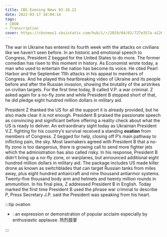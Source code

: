 ```yaml
---
title: CBS Evening News 03.16.22
date: 2022-03-17 18:04:14
tags:
- CBSN
- Transcription
cover: https://cbsnews1.cbsistatic.com/hub/i/r/2019/04/01/727e357a-a126-4138-a2c5-4d3222669d57/thumbnail/640x360/3ff2761028dc5c65cc4f07acd54bcd5c/cbsn2-logo-1920x1080.jpg
---
```

The war in Ukraine has entered its fourth week with the attacks on civilians like we haven’t seen before. In an historic and emotional speech to Congress, President Z begged for the United States to do more. The former comedian has risen to this moment in history. As Economist wrote today, a man who used to entertain the nation has become its voice. He cited Pearl Harbor and the September 11th attacks in his appeal to members of Congress. And he played this heartbreaking video of Ukraine and its people before and after the Russian invasion, showing the brutality of the airstrikes on civilian targets. For the first time today, B called V.P. a war criminal. Z asked again for a no-fly zone and while President B stopped short of that, he did pledge eight hundred million dollars in military aid.

President Z thanked the US for all the support it is already provided, but he also made clear it is not enough. President B praised the passionate speech as convincing and significant before offering a reality check about what the US is ready to deliver. An extraordinary sight today as Ukrainian President V.Z. fighting for his country’s survival received a standing **ovation** from members of Congress. Z begged for help, closing off P’s main pathway to inflicting pain, the sky. Most lawmakers agreed with President B that a no-fly zone is too dangerous, there is growing call to send more fighter jets which the administration has also called risky. In his response, President B didn’t bring up a no-fly zone, or warplanes, but announced additional eight hundred million dollars in military aid. The package includes US made killer drone as known as switchblades that can target Russian tanks from miles away, plus eight hundred antiaircraft and nine thousand antiarmor systems. Twenty-five thousand body arm and helmets and twenty million rounds in ammunition. In his final plea, Z addressed President B in English. Today marked the first time President B used the phrase war criminal to describe P, Press Secretary J.P. said the President was speaking from his heart.

:::tip ovation

- : an expression or demonstration of popular acclaim especially by enthusiastic applause. 热烈鼓掌
  
:::
